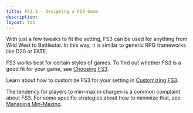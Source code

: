 ```yaml
---
title: FS3.3 - Designing a FS3 Game
description: 
layout: fs3
---
```


With just a few tweaks to fit the setting, FS3 can be used for anything from Wild West to Battlestar.  In this way, it is similar to generic RPG frameworks like D20 or FATE.

FS3 works best for certain styles of games.  To find out whether FS3 is a good fit for your game, see [Choosing FS3](/fs3/fs3-3/choosing-fs3.html).

Learn about how to customize FS3 for your setting in [Customizing FS3](/fs3/fs3-3/tweaking-fs3.html).

The tendency for players to min-max in chargen is a common complaint about FS3.  For some specific strategies about how to minimize that, see [Managing Min-Maxing](/fs3/fs3-3/min-maxing.html).

